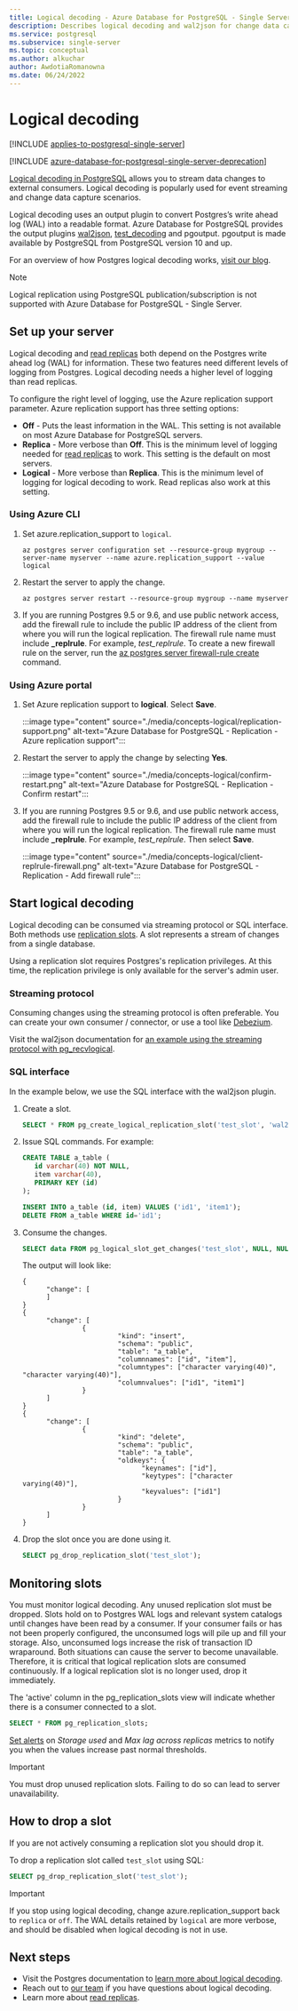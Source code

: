 ```yaml
---
title: Logical decoding - Azure Database for PostgreSQL - Single Server
description: Describes logical decoding and wal2json for change data capture in Azure Database for PostgreSQL - Single Server
ms.service: postgresql
ms.subservice: single-server
ms.topic: conceptual
ms.author: alkuchar
author: AwdotiaRomanowna
ms.date: 06/24/2022
---
```


# Logical decoding

[!INCLUDE [applies-to-postgresql-single-server](../includes/applies-to-postgresql-single-server.md)]

[!INCLUDE [azure-database-for-postgresql-single-server-deprecation](../includes/azure-database-for-postgresql-single-server-deprecation.md)]

[Logical decoding in PostgreSQL](https://www.postgresql.org/docs/current/logicaldecoding.html) allows you to stream data changes to external consumers. Logical decoding is popularly used for event streaming and change data capture scenarios.

Logical decoding uses an output plugin to convert Postgres’s write ahead log (WAL) into a readable format. Azure Database for PostgreSQL provides the output plugins [wal2json](https://github.com/eulerto/wal2json), [test_decoding](https://www.postgresql.org/docs/current/test-decoding.html) and pgoutput. pgoutput is made available by PostgreSQL from PostgreSQL version 10 and up.

For an overview of how Postgres logical decoding works, [visit our blog](https://techcommunity.microsoft.com/t5/azure-database-for-postgresql/change-data-capture-in-postgres-how-to-use-logical-decoding-and/ba-p/1396421).

> [!NOTE]
> Logical replication using PostgreSQL publication/subscription is not supported with Azure Database for PostgreSQL - Single Server.

## Set up your server 

Logical decoding and [read replicas](concepts-read-replicas.md) both depend on the Postgres write ahead log (WAL) for information. These two features need different levels of logging from Postgres. Logical decoding needs a higher level of logging than read replicas.

To configure the right level of logging, use the Azure replication support parameter. Azure replication support has three setting options:

* **Off** - Puts the least information in the WAL. This setting is not available on most Azure Database for PostgreSQL servers.  
* **Replica** - More verbose than **Off**. This is the minimum level of logging needed for [read replicas](concepts-read-replicas.md) to work. This setting is the default on most servers.
* **Logical** - More verbose than **Replica**. This is the minimum level of logging for logical decoding to work. Read replicas also work at this setting.

### Using Azure CLI

1. Set azure.replication_support to `logical`.
   ```azurecli-interactive
   az postgres server configuration set --resource-group mygroup --server-name myserver --name azure.replication_support --value logical
   ```

2. Restart the server to apply the change.
   ```azurecli-interactive
   az postgres server restart --resource-group mygroup --name myserver
   ```
3. If you are running Postgres 9.5 or 9.6, and use public network access, add the firewall rule to include the public IP address of the client from where you will run the logical replication. The firewall rule name must include **_replrule**. For example, *test_replrule*. To create a new firewall rule on the server, run the [az postgres server firewall-rule create](/cli/azure/postgres/server/firewall-rule) command.

### Using Azure portal

1. Set Azure replication support to **logical**. Select **Save**.

   :::image type="content" source="./media/concepts-logical/replication-support.png" alt-text="Azure Database for PostgreSQL - Replication - Azure replication support":::

2. Restart the server to apply the change by selecting **Yes**.

   :::image type="content" source="./media/concepts-logical/confirm-restart.png" alt-text="Azure Database for PostgreSQL - Replication - Confirm restart":::

3. If you are running Postgres 9.5 or 9.6, and use public network access, add the firewall rule to include the public IP address of the client from where you will run the logical replication. The firewall rule name must include **_replrule**. For example, *test_replrule*. Then select **Save**.

   :::image type="content" source="./media/concepts-logical/client-replrule-firewall.png" alt-text="Azure Database for PostgreSQL - Replication - Add firewall rule":::

## Start logical decoding

Logical decoding can be consumed via streaming protocol or SQL interface. Both methods use [replication slots](https://www.postgresql.org/docs/current/logicaldecoding-explanation.html#LOGICALDECODING-REPLICATION-SLOTS). A slot represents a stream of changes from a single database.

Using a replication slot requires Postgres's replication privileges. At this time, the replication privilege is only available for the server's admin user.

### Streaming protocol

Consuming changes using the streaming protocol is often preferable. You can create your own consumer / connector, or use a tool like [Debezium](https://debezium.io/).

Visit the wal2json documentation for [an example using the streaming protocol with pg_recvlogical](https://github.com/eulerto/wal2json#pg_recvlogical).

### SQL interface

In the example below, we use the SQL interface with the wal2json plugin.

1. Create a slot.
   ```SQL
   SELECT * FROM pg_create_logical_replication_slot('test_slot', 'wal2json');
   ```

2. Issue SQL commands. For example:
   ```SQL
   CREATE TABLE a_table (
      id varchar(40) NOT NULL,
      item varchar(40),
      PRIMARY KEY (id)
   );

   INSERT INTO a_table (id, item) VALUES ('id1', 'item1');
   DELETE FROM a_table WHERE id='id1';
   ```

3. Consume the changes.
   ```SQL
   SELECT data FROM pg_logical_slot_get_changes('test_slot', NULL, NULL, 'pretty-print', '1');
   ```

   The output will look like:
   ```
   {
         "change": [
         ]
   }
   {
         "change": [
                  {
                           "kind": "insert",
                           "schema": "public",
                           "table": "a_table",
                           "columnnames": ["id", "item"],
                           "columntypes": ["character varying(40)", "character varying(40)"],
                           "columnvalues": ["id1", "item1"]
                  }
         ]
   }
   {
         "change": [
                  {
                           "kind": "delete",
                           "schema": "public",
                           "table": "a_table",
                           "oldkeys": {
                                 "keynames": ["id"],
                                 "keytypes": ["character varying(40)"],
                                 "keyvalues": ["id1"]
                           }
                  }
         ]
   }
   ```

4. Drop the slot once you are done using it.
   ```SQL
   SELECT pg_drop_replication_slot('test_slot'); 
   ```

## Monitoring slots

You must monitor logical decoding. Any unused replication slot must be dropped. Slots hold on to Postgres WAL logs and relevant system catalogs until changes have been read by a consumer. If your consumer fails or has not been properly configured, the unconsumed logs will pile up and fill your storage. Also, unconsumed logs increase the risk of transaction ID wraparound. Both situations can cause the server to become unavailable. Therefore, it is critical that logical replication slots are consumed continuously. If a logical replication slot is no longer used, drop it immediately.

The 'active' column in the pg_replication_slots view will indicate whether there is a consumer connected to a slot.
```SQL
SELECT * FROM pg_replication_slots;
```

[Set alerts](how-to-alert-on-metric.md) on *Storage used* and *Max lag across replicas* metrics to notify you when the values increase past normal thresholds.

> [!IMPORTANT]
> You must drop unused replication slots. Failing to do so can lead to server unavailability.

## How to drop a slot

If you are not actively consuming a replication slot you should drop it.

To drop a replication slot called `test_slot` using SQL:
```SQL
SELECT pg_drop_replication_slot('test_slot');
```

> [!IMPORTANT]
> If you stop using logical decoding, change azure.replication_support back to `replica` or `off`. The WAL details retained by `logical` are more verbose, and should be disabled when logical decoding is not in use.

## Next steps

* Visit the Postgres documentation to [learn more about logical decoding](https://www.postgresql.org/docs/current/logicaldecoding-explanation.html).
* Reach out to [our team](mailto:AskAzureDBforPostgreSQL@service.microsoft.com) if you have questions about logical decoding.
* Learn more about [read replicas](concepts-read-replicas.md).
